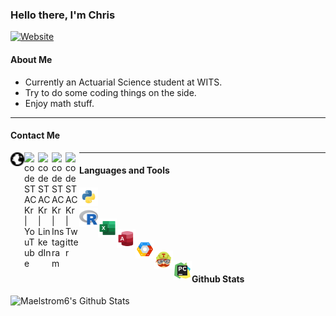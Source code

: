 ### Hello there, I'm Chris

[![Website](https://img.shields.io/website?label=chrisduplessis.com&style=flat&url=https%3A%2F%2Fchrisduplessis.com)](website)

#### About Me

- Currently an Actuarial Science student at WITS.
- Try to do some coding things on the side.
- Enjoy math stuff.

---

#### Contact Me

[<img align="left" alt="codeSTACKr.com" width="22px" src="https://raw.githubusercontent.com/iconic/open-iconic/master/svg/globe.svg" />][website]
[<img align="left" alt="codeSTACKr | YouTube" width="22px" src="https://cdn.jsdelivr.net/npm/simple-icons@v3/icons/facebook.svg" />][facebook]
[<img align="left" alt="codeSTACKr | LinkedIn" width="22px" src="https://cdn.jsdelivr.net/npm/simple-icons@v3/icons/linkedin.svg" />][linkedin]
[<img align="left" alt="codeSTACKr | Instagram" width="22px" src="https://cdn.jsdelivr.net/npm/simple-icons@v3/icons/instagram.svg" />][instagram]
[<img align="left" alt="codeSTACKr | Twitter" width="22px" src="https://cdn.jsdelivr.net/npm/simple-icons@v3/icons/stackoverflow.svg" />][stackoverflow]

---

#### Languages and Tools

<code><img height="30" width="30" src="assets/python.png">
<img align="left" height="30" width="30" src="assets/r.png">
<img align="left" height="30" width="30" src="assets/excel.png">
<img align="left" height="30" width="30" src="assets/access.png">
<img align="left" height="30" width="30" src="assets/gcp.png">
<img align="left" height="30" width="30" src="assets/travisci.png">
<img align="left" height="30" width="30" src="assets/pycharm.png"></code>

#### Github Stats

<img align="left" alt="Maelstrom6's Github Stats" src="https://github-readme-stats.codestackr.vercel.app/api?username=Maelstrom6&theme=dark&show_icons=true&hide_border=true" />



<!-- end -->

[website]: https://chrisduplessis.com
[facebook]: https://web.facebook.com/christopher.duplessis.3
[stackoverflow]: https://github.com/Maelstrom6
[linkedin]: https://stackoverflow.com/users/13663100/maelstrom
[instagram]: https://www.instagram.com/christopherdu_plessis/?hl=en

<!-- [![pypi version](https://img.shields.io/pypi/v/sympy.svg)](https://pypi.python.org/pypi/sympy)
[![Build status](https://secure.travis-ci.org/sympy/sympy.svg?branch=master)](https://travis-ci.org/sympy/sympy)
[![Join the chat at https://gitter.im/sympy/sympy](https://badges.gitter.im/Join%20Chat.svg)](https://gitter.im/sympy/sympy?utm_source=badge&utm_medium=badge&utm_campaign=pr-badge&utm_content=badge)
[![Zenodo Badge](https://zenodo.org/badge/18918/sympy/sympy.svg)](https://zenodo.org/badge/latestdoi/18918/sympy/sympy)
[![codecov Badge](https://codecov.io/gh/sympy/sympy/branch/master/graph/badge.svg)](https
://codecov.io/gh/sympy/sympy) -->

<!-- https://shields.io/ -->
<!-- https://shields.io/category/license -->

